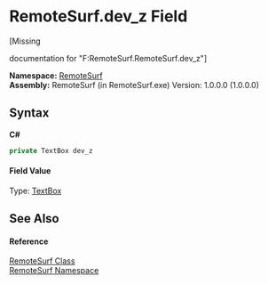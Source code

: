 # RemoteSurf.dev_z Field
 

\[Missing <summary> documentation for "F:RemoteSurf.RemoteSurf.dev_z"\]

**Namespace:**&nbsp;<a href="N_RemoteSurf">RemoteSurf</a><br />**Assembly:**&nbsp;RemoteSurf (in RemoteSurf.exe) Version: 1.0.0.0 (1.0.0.0)

## Syntax

**C#**<br />
``` C#
private TextBox dev_z
```


#### Field Value
Type: <a href="http://msdn2.microsoft.com/en-us/library/48deaakc" target="_blank">TextBox</a>

## See Also


#### Reference
<a href="T_RemoteSurf_RemoteSurf">RemoteSurf Class</a><br /><a href="N_RemoteSurf">RemoteSurf Namespace</a><br />